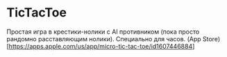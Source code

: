 
# TicTacToe

Простая игра в крестики-нолики с AI противником (пока просто рандомно расставляющим нолики).
Специально для часов.
(App Store)[https://apps.apple.com/us/app/micro-tic-tac-toe/id1607446884]

